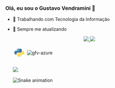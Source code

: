 ### Olá, eu sou o Gustavo Vendramini 👋

- 👀 Trabalhando com Tecnologia da Informação
- 📕 Sempre me atualizando

  <div align="center">
    <a href="http://beacons.ai/gfvendra">
      <img height="180em" src="https://github-readme-stats.vercel.app/api?username=gfvendra&show_icons=true&theme=dark&include_all_commits=true&count_private=true"/>
      <img height="180em" src="https://github-readme-stats.vercel.app/api/top-langs/?username=gfvendra&layout=compact&langs_count=7&theme=dark"/>
  </a>
  </div>    
  
  <div style="display: inline_block"><br>
    <img align="center" alt="gfv-Python" height="30" width="40" src="https://raw.githubusercontent.com/devicons/devicon/master/icons/python/python-original.svg">
    <img align="center" alt="gfv-azure" height="30" width="40" src="https://cdn.jsdelivr.net/gh/devicons/devicon/icons/azure/azure-original.svg" />
  </div>

  ##
  
  <div>
      <a href="https://www.linkedin.com/in/gustavo-fernandes-vendramini-57837623/" target="_blank"><img src="https://img.shields.io/badge/-LinkedIn-%230077B5?style=for-the-badge&logo=linkedin&logoColor=white" target="_blank"></a> 
  </div>

  ![Snake animation](https://github.com/gfvendra/gfvendra/blob/output/github-contribution-grid-snake.svg)
